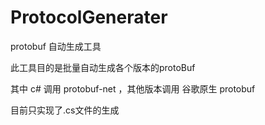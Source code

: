 # ProtocolGenerater

protobuf 自动生成工具

此工具目的是批量自动生成各个版本的protoBuf

其中 c# 调用 protobuf-net ，其他版本调用 谷歌原生 protobuf

目前只实现了.cs文件的生成
